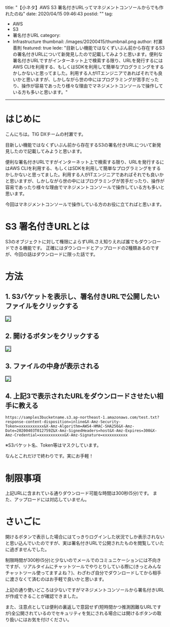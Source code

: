 title: "【小ネタ】AWS S3 署名付きURLってマネジメントコンソールからでも作れたのね"
date: 2020/04/15 09:46:43
postid: ""
tag:
  - AWS
  - S3
  - 署名付きURL
category:
  - Infrastructure
thumbnail: /images/20200415/thumbnail.png
author: 村瀬善則
featured: true
lede: "目新しい機能ではなくずいぶん前から存在するS3の署名付きURLについて新発見したので記載してみようと思います。便利な署名付きURLですがインターネット上で検索する限り、URLを発行するにはAWS CLIを利用する、もしくはSDKを利用して簡単なプログラミングをするかしかないと思ってました。利用する人がITエンジニアであればそれでも良いかと思いますが、しかしながら世の中にはプログラミングが苦手だったり、操作が容易であったり様々な理由でマネジメントコンソールで操作している方も多いと思います。"
---

# はじめに

こんにちは。TIG DXチームの村瀬です。

目新しい機能ではなくずいぶん前から存在するS3の署名付きURLについて新発見したので記載してみようと思います。

便利な署名付きURLですがインターネット上で検索する限り、URLを発行するにはAWS CLIを利用する、もしくはSDKを利用して簡単なプログラミングをするかしかないと思ってました。利用する人がITエンジニアであればそれでも良いかと思いますが、しかしながら世の中にはプログラミングが苦手だったり、操作が容易であったり様々な理由でマネジメントコンソールで操作している方も多いと思います。

今回はマネジメントコンソールで操作している方のお役に立てればと思います。

# S3 署名付きURLとは
S3のオブジェクトに対して権限によらずURLさえ知りえれば誰でもダウンロードできる機能です。
正確にはダウンロードとアップロードの2種類あるのですが、今回の話はダウンロードに限った話です。

# 方法

## 1. S3バケットを表示し、署名付きURLで公開したいファイルをクリックする
<img src="/images/20200415/1.png" class="img-middle-size" style="border:solid 1px #000000" loading="lazy">


## 2. 開けるボタンをクリックする
<img src="/images/20200415/2.png" class="img-middle-size" style="border:solid 1px #000000" loading="lazy">


## 3. ファイルの中身が表示される
<img src="/images/20200415/3.png" class="img-middle-size" style="border:solid 1px #000000" loading="lazy">

## 4. 上記3で表示されたURLをダウンロードさせたい相手に教える

```
https://samples3bucketname.s3.ap-northeast-1.amazonaws.com/test.txt?response-content-disposition=inline&X-Amz-Security-Token=xxxxxxxxxxx&X-Amz-Algorithm=AWS4-HMAC-SHA256&X-Amz-Date=20200403T012759Z&X-Amz-SignedHeaders=host&X-Amz-Expires=300&X-Amz-Credential=xxxxxxxxxxx&X-Amz-Signature=xxxxxxxxxxx
```

※S3バケット名、Token等はマスクしています。

なんとこれだけで終わりです。実にお手軽！

# 制限事項
上記URLに含まれている通りダウンロード可能な時間は300秒(5分)です。
また、アップロードには対応していません。

# さいごに

開けるボタンで表示した場合にはてっきりログインした状況でしか表示されないと思い込んでいたのですが、実は署名付きURLで公開されたものを閲覧していたに過ぎませんでした。

制限時間が300秒(5分)と少ないのでメールでのコミュニケーションには不向きですが、リアルタイムにチャットツールでやりとりしている際に(きっとみんなチャットツール使ってますよね？)、わざわざ自分でダウンロードしてから相手に渡さなくて済むのはお手軽で良いかと思います。

上記の通り使いどころは少ないですがマネジメントコンソールから署名付きURLが作成できることが確認できました。

また、注意点としては便利の裏返しで意図せず(短時間かつ推測困難なURLですが)全公開されているのでセキュリティを気にされる場合には開けるボタンの取り扱いにはお気を付けください。
